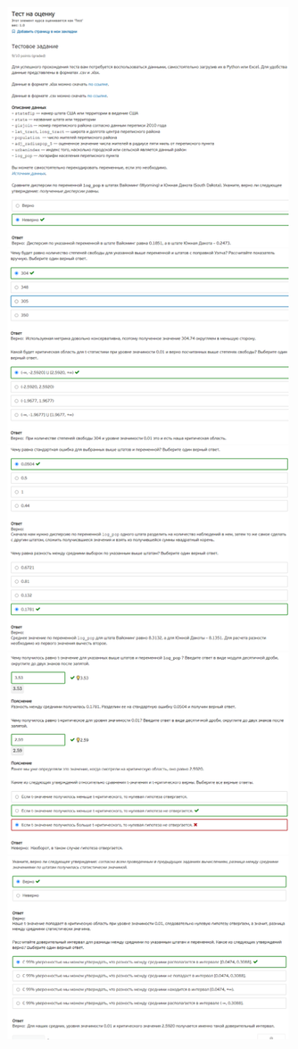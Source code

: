![](./Screenshot%202022-02-20%20165607.png)
![](./Screenshot%202022-02-20%20165745.png)
![](./Screenshot%202022-02-20%20165806.png)
![](./Screenshot%202022-02-20%20165833.png)
![](./Screenshot%202022-02-20%20165851.png)